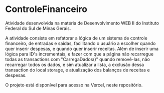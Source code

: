 # ControleFinanceiro
Atividade desenvolvida na matéria de Desenvolvimento WEB II do Instituto Federal do Sul de Minas Gerais.

A atividade consiste em refatorar a lógica de um sistema de controle financeiro, de entradas e saídas, facilitando o usuário a escolher quando quer inserir despesas, e quando quer inserir receitas. Além de inserir uma lógica para ID's incrementais, e fazer com que a página não recarregue todas as transactions com "CarregaDados()" quando removê-las, não recarregar todos os dados, e sim atualizar a lista, a exclusão dessa transaction do local storage, e atualização dos balanços de receitas e despesas.

O projeto está disponível para acesso na Vercel, neste repositório.
